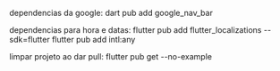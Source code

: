 dependencias da google:
dart pub add google_nav_bar

dependencias para hora e datas:
flutter pub add flutter_localizations --sdk=flutter
flutter pub add intl:any

limpar projeto ao dar pull: flutter pub get --no-example